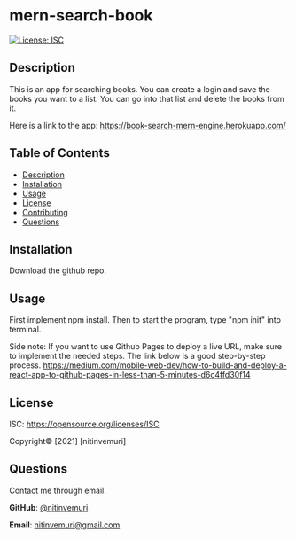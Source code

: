 # mern-search-book

[![License: ISC](https://img.shields.io/badge/License-ISC-blue.svg)](https://opensource.org/licenses/ISC)

  ## Description
  This is an app for searching books. You can create a login and save the books you want to a list. You can go into that list and delete the books from it.

  Here is a link to the app: https://book-search-mern-engine.herokuapp.com/

  ## Table of Contents
  * [Description](#Description)
  * [Installation](#Installation)
  * [Usage](#Usage)
  * [License](#license)
  * [Contributing](#Contributing)
  * [Questions](#Questions)

 
  ## Installation
  Download the github repo.

  ## Usage
  First implement npm install. Then to start the program, type "npm init" into terminal. 

  Side note: If you want to use Github Pages to deploy a live URL, make sure to implement the needed steps. The link below is a good step-by-step process.
https://medium.com/mobile-web-dev/how-to-build-and-deploy-a-react-app-to-github-pages-in-less-than-5-minutes-d6c4ffd30f14

  
  ## License 
  ISC:
  https://opensource.org/licenses/ISC
  

  Copyright© [2021] [nitinvemuri] 

      
  ## Questions
  Contact me through email.

  **GitHub**: [@nitinvemuri](https://github.com/nitinvemuri)
  

  **Email**: nitinvemuri@gmail.com
